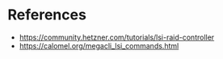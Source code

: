 # References

* https://community.hetzner.com/tutorials/lsi-raid-controller
* https://calomel.org/megacli_lsi_commands.html
